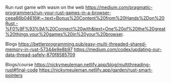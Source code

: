 Run rust game with wasm on the web
https://medium.com/pragmatic-programmers/run-your-rust-games-in-a-browser-ceea86b04616#:~:text=Bonus%20Content%20from%20Hands%2Don%20Rust,-%F0%9F%93%9A%20Connect%20with&text=One%20of%20the%20great%20things,your%20games%20in%20your%20browser.

Blogs
https://betterprogramming.pub/easy-multi-threaded-shared-memory-in-rust-57344e9e8b97
https://medium.com/codex/updating-our-data-thread-safely-870f8585709

Blogs/course
https://nickymeuleman.netlify.app/blog/multithreading-rust#final-code
https://nickymeuleman.netlify.app/garden/rust-smart-pointers